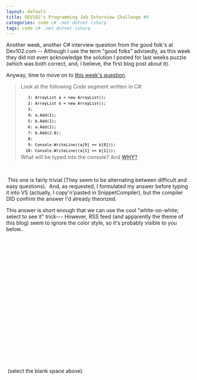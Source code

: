 ```yaml
---
layout: default
title: DEV102's Programming Job Interview Challenge #6 
categories: code c# .net dotnet csharp
tags: code c# .net dotnet csharp
---
```


  <p>Another week, another C# interview question from the good folk's at Dev102.com -- Although I use the term "good folks" advisedly, as this week they did not even acknowledge the solution I posted for last weeks puzzle (which was both correct, and, I believe, the first blog post about it).</p>

<p>Anyway, time to move on to <a href="http://www.dev102.com/2008/06/02/a-programming-job-interview-challenge-6-c-games/">this week's question</a>. </p>

<blockquote>
<p>Look at the following Code segment written in C#:</p>
<div>
<div style="border-style:none;padding:0px;overflow:visible;font-size:8pt;width:100%;color:black;line-height:12pt;">
<pre style="border-style:none;margin:0em;padding:0px;overflow:visible;font-size:8pt;width:100%;color:black;line-height:12pt;"><span>   1:</span> ArrayList a = <span>new</span> ArrayList();</pre>
<pre style="border-style:none;margin:0em;padding:0px;overflow:visible;font-size:8pt;width:100%;color:black;line-height:12pt;"><span>   2:</span> ArrayList b = <span>new</span> ArrayList();</pre>
<pre style="border-style:none;margin:0em;padding:0px;overflow:visible;font-size:8pt;width:100%;color:black;line-height:12pt;"><span>   3:</span></pre>
<pre style="border-style:none;margin:0em;padding:0px;overflow:visible;font-size:8pt;width:100%;color:black;line-height:12pt;"><span>   4:</span> a.Add(1);</pre>
<pre style="border-style:none;margin:0em;padding:0px;overflow:visible;font-size:8pt;width:100%;color:black;line-height:12pt;"><span>   5:</span> b.Add(1);</pre>
<pre style="border-style:none;margin:0em;padding:0px;overflow:visible;font-size:8pt;width:100%;color:black;line-height:12pt;"><span>   6:</span> a.Add(2);</pre>
<pre style="border-style:none;margin:0em;padding:0px;overflow:visible;font-size:8pt;width:100%;color:black;line-height:12pt;"><span>   7:</span> b.Add(2.0);</pre>
<pre style="border-style:none;margin:0em;padding:0px;overflow:visible;font-size:8pt;width:100%;color:black;line-height:12pt;"><span>   8:</span></pre>
<pre style="border-style:none;margin:0em;padding:0px;overflow:visible;font-size:8pt;width:100%;color:black;line-height:12pt;"><span>   9:</span> Console.WriteLine((a[0] == b[0]));</pre>
<pre style="border-style:none;margin:0em;padding:0px;overflow:visible;font-size:8pt;width:100%;color:black;line-height:12pt;"><span>  10:</span> Console.WriteLine((a[1] == b[1]));</pre>
</div>
</div>
What will be typed into the console? And <b><span style="text-decoration:underline;">WHY?</span></b></blockquote>

<p> </p>

<p> This one is fairly trivial (They seem to be alternating between difficult and easy questions).  And, as requested, I formulated my answer before typing it into VS (actually, I copy'n'pasted in SnippetCompiler), but the compiler DID confirm the answer I'd already theorized.</p>
<p>This answer is short enough that we can use the cool "white-on-white; select to see it" trick--- However, RSS feed (and apparently the theme of this blog) seem to ignore the color style, so it's probably visible to you below.. </p>

<p> </p>
<p> </p>
<p> </p>
<div style="color:white;">
<p>ArrayList is deep-down, just an object[].  To store an valuetype, like an int or float, in an ArrayList, that value would first have to be boxed.  Each valuetype is boxed separately, in distinct objects, even if they do happen to have the same value. When we get to the WriteLines, we are just performing (object) == (object) (actually, Object.ReferenceEquals(object1, object2); )  ReferenceEquals knows nothing about unboxing.  It just asks, "Are these two references pointing to the exact same object?".  For any two boxed objects, regardless of their value, the answer would be "No".  Hence, both lines print "False".</p>
</div>
<p> </p>
<p> </p>
<p> </p>

<p> (select the blank space above)</p>
<br />
